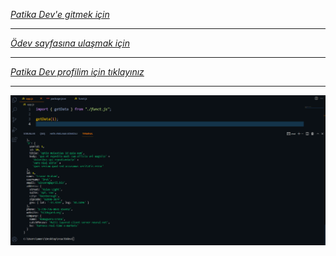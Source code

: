 [_Patika Dev'e gitmek için_](https://www.patika.dev/tr)

---

[_Ödev sayfasına ulaşmak için_](https://app.patika.dev/courses/react/odev1)

---

[_Patika Dev profilim için tıklayınız_](https://app.patika.dev/ssomrk)

---

![reactHw](/img/reacthw.png)
